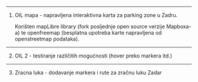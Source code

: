 ****
1) OIL mapa - napravljena interaktivna karta za parking zone u Zadru.
   
      Korišten mapLibre library (fork posljednje open source verzije Mapboxa-a) 
      te openfreemap (besplatna upotreba karte napravljena od openstreetmap podataka).

****
2) OIL 2 - testiranje različitih mogućnosti (hover preko markera itd.)

****
3) Zracna luka - dodavanje markera i rute za zračnu luku Zadar
